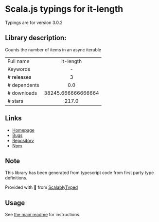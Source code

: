 
# Scala.js typings for it-length

Typings are for version 3.0.2

## Library description:
Counts the number of items in an async iterable

|                    |                 |
| ------------------ | :-------------: |
| Full name          | it-length |
| Keywords           | - |
| # releases         | 3 |
| # dependents       | 0.0 |
| # downloads        | 38245.666666666664 |
| # stars            | 217.0 |

## Links
- [Homepage](https://github.com/achingbrain/it/tree/master/packages/it-length#readme)
- [Bugs](https://github.com/achingbrain/it/issues)
- [Repository](https://github.com/achingbrain/it)
- [Npm](https://www.npmjs.com/package/it-length)
    


## Note
This library has been generated from typescript code from first party type definitions.

Provided with :purple_heart: from [ScalablyTyped](https://github.com/oyvindberg/ScalablyTyped)

## Usage
See [the main readme](../../readme.md) for instructions.



